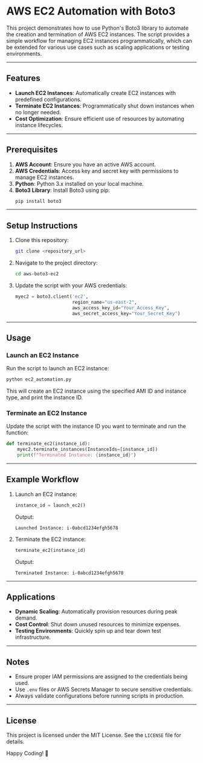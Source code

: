 # AWS EC2 Automation with Boto3

This project demonstrates how to use Python's Boto3 library to automate the creation and termination of AWS EC2 instances. The script provides a simple workflow for managing EC2 instances programmatically, which can be extended for various use cases such as scaling applications or testing environments.

---

## Features

- **Launch EC2 Instances**: Automatically create EC2 instances with predefined configurations.
- **Terminate EC2 Instances**: Programmatically shut down instances when no longer needed.
- **Cost Optimization**: Ensure efficient use of resources by automating instance lifecycles.

---

## Prerequisites

1. **AWS Account**: Ensure you have an active AWS account.
2. **AWS Credentials**: Access key and secret key with permissions to manage EC2 instances.
3. **Python**: Python 3.x installed on your local machine.
4. **Boto3 Library**: Install Boto3 using pip:
   ```bash
   pip install boto3
   ```

---

## Setup Instructions

1. Clone this repository:
   ```bash
   git clone <repository_url>
   ```
2. Navigate to the project directory:
   ```bash
   cd aws-boto3-ec2
   ```
3. Update the script with your AWS credentials:
   ```python
   myec2 = boto3.client('ec2',
                        region_name="us-east-2",
                        aws_access_key_id="Your_Access_Key",
                        aws_secret_access_key="Your_Secret_Key")
   ```

---

## Usage

### Launch an EC2 Instance
Run the script to launch an EC2 instance:
```bash
python ec2_automation.py
```
This will create an EC2 instance using the specified AMI ID and instance type, and print the instance ID.

### Terminate an EC2 Instance
Update the script with the instance ID you want to terminate and run the function:
```python
def terminate_ec2(instance_id):
    myec2.terminate_instances(InstanceIds=[instance_id])
    print(f"Terminated Instance: {instance_id}")
```

---

## Example Workflow

1. Launch an EC2 instance:
   ```python
   instance_id = launch_ec2()
   ```
   Output:
   ```
   Launched Instance: i-0abcd1234efgh5678
   ```

2. Terminate the EC2 instance:
   ```python
   terminate_ec2(instance_id)
   ```
   Output:
   ```
   Terminated Instance: i-0abcd1234efgh5678
   ```

---

## Applications

- **Dynamic Scaling**: Automatically provision resources during peak demand.
- **Cost Control**: Shut down unused resources to minimize expenses.
- **Testing Environments**: Quickly spin up and tear down test infrastructure.

---

## Notes

- Ensure proper IAM permissions are assigned to the credentials being used.
- Use `.env` files or AWS Secrets Manager to secure sensitive credentials.
- Always validate configurations before running scripts in production.

---

## License
This project is licensed under the MIT License. See the `LICENSE` file for details.


Happy Coding! 🚀
